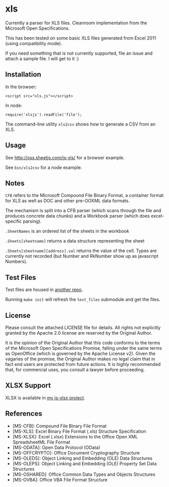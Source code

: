 # xls

Currently a parser for XLS files.  Cleanroom implementation from the Microsoft Open Specifications.

This has been tested on some basic XLS files generated from Excel 2011 (using compatibility mode).

If you need something that is not currently supported, file an issue and attach a sample file.  I will get to it :)

## Installation

In the browser:

    <script src="xls.js"></script>

In node:

    require('xlsjs').readFile('file');

The command-line utility `xls2csv` shows how to generate a CSV from an XLS.

## Usage

See http://oss.sheetjs.com/js-xls/ for a browser example.

See `bin/xls2csv` for a node example.

## Notes

`CFB` refers to the Microsoft Compound File Binary Format, a container format for XLS as well as DOC and other pre-OOXML data formats.

The mechanism is split into a CFB parser (which scans through the file and produces concrete data chunks) and a Workbook parser (which does excel-specific parsing).

`.SheetNames` is an ordered list of the sheets in the workbook
 
`.Sheets[sheetname]` returns a data structure representing the sheet

`.Sheets[sheetname][address].val` returns the value of the cell.  Types are currently not recorded (but Number and RkNumber show up as javascript Numbers).

## Test Files

Test files are housed in [another repo](https://github.com/SheetJS/test_files).

Running `make init` will refresh the `test_files` submodule and get the files.

## License

Please consult the attached LICENSE file for details.  All rights not explicitly granted by the Apache 2.0 license are reserved by the Original Author.

It is the opinion of the Original Author that this code conforms to the terms of the Microsoft Open Specifications Promise, falling under the same terms as OpenOffice (which is governed by the Apache License v2).  Given the vagaries of the promise, the Original Author makes no legal claim that in fact end users are protected from future actions.  It is highly recommended that, for commercial uses, you consult a lawyer before proceeding.

## XLSX Support

XLSX is available in [my js-xlsx project](https://github.com/SheetJS/js-xlsx).

## References

 - [MS-CFB]: Compound File Binary File Format
 - [MS-XLS]: Excel Binary File Format (.xls) Structure Specification
 - [MS-XLSX]: Excel (.xlsx) Extensions to the Office Open XML SpreadsheetML File Format
 - [MS-ODATA]: Open Data Protocol (OData)
 - [MS-OFFCRYPTO]: Office Document Cryptography Structure
 - [MS-OLEDS]: Object Linking and Embedding (OLE) Data Structures
 - [MS-OLEPS]: Object Linking and Embedding (OLE) Property Set Data Structures
 - [MS-OSHARED]: Office Common Data Types and Objects Structures
 - [MS-OVBA]: Office VBA File Format Structure 

